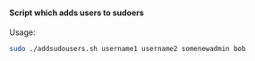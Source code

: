 #### Script which adds users to sudoers

Usage:

```sh
sudo ./addsudousers.sh username1 username2 somenewadmin bob
```
